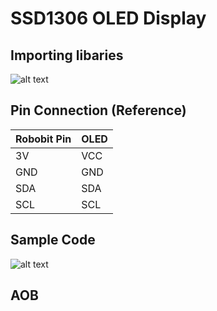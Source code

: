 # SSD1306 OLED Display

## Importing libaries
![alt text](https://github.com/hyfung/classroom_microbit_kit/blob/white/06_SSD1306/01.png "Neopixel")


## Pin Connection (Reference)
|Robobit Pin|OLED|
|-|-|
|3V|VCC|
|GND|GND|
|SDA|SDA|
|SCL|SCL|

## Sample Code
![alt text](https://github.com/hyfung/classroom_microbit_kit/blob/white/06_SSD1306/02.png "")

## AOB
